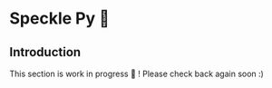 # Speckle Py 🐍

## Introduction

This section is work in progress 🚧 ! Please check back again soon :)